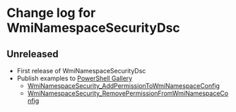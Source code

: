 # Change log for WmiNamespaceSecurityDsc

## Unreleased

- First release of WmiNamespaceSecurityDsc
- Publish examples to [PowerShell Gallery](https://www.powershellgallery.com/packages?q=WmiNamespaceSecurity)
  - [WmiNamespaceSecurity_AddPermissionToWmiNamespaceConfig](/Examples/Resources/WmiNamespaceSecurity/3-WmiNamespaceSecurity_AddPermissionToWmiNamespaceConfig.ps1)
  - [WmiNamespaceSecurity_RemovePermissionFromWmiNamespaceConfig](/Examples/Resources/WmiNamespaceSecurity/4-WmiNamespaceSecurity_RemovePermissionFromWmiNamespaceConfig.ps1)
